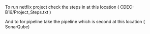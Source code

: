 To run netflix project check the steps in at this location ( CDEC-B16/Project_Steps.txt )


And to for pipeline take the pipeline which is second at this location ( SonarQube) 
